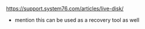 https://support.system76.com/articles/live-disk/

- mention this can be used as a recovery tool as well